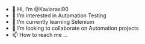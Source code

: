 - 👋 Hi, I’m @Kaviarasi90
- 👀 I’m interested in Automation Testing
- 🌱 I’m currently learning Selenium
- 💞️ I’m looking to collaborate on Automation projects
- 📫 How to reach me ...

<!---
Kaviarasi90/Kaviarasi90 is a ✨ special ✨ repository because its `README.md` (this file) appears on your GitHub profile.
You can click the Preview link to take a look at your changes.
--->
